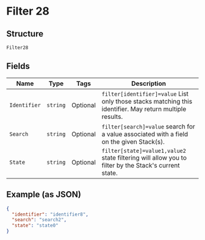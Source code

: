 
# Filter 28

## Structure

`Filter28`

## Fields

| Name | Type | Tags | Description |
|  --- | --- | --- | --- |
| `Identifier` | `string` | Optional | `filter[identifier]=value` List only those stacks matching this identifier. May return multiple results. |
| `Search` | `string` | Optional | `filter[search]=value` search for a value associated with a field on the given Stack(s). |
| `State` | `string` | Optional | `filter[state]=value1,value2` state filtering will allow you to filter by the Stack's current state. |

## Example (as JSON)

```json
{
  "identifier": "identifier8",
  "search": "search2",
  "state": "state0"
}
```

